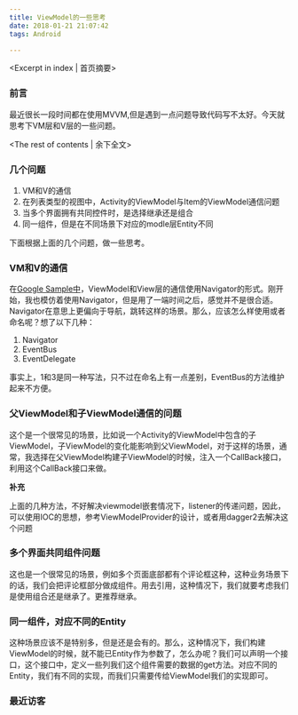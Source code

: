 ```yaml
---
title: ViewModel的一些思考
date: 2018-01-21 21:07:42
tags: Android

---
```

<Excerpt in index | 首页摘要>
### 前言

最近很长一段时间都在使用MVVM,但是遇到一点问题导致代码写不太好。今天就思考下VM层和V层的一些问题。

<!-- more -->
<The rest of contents | 余下全文>



### 几个问题

1. VM和V的通信
2. 在列表类型的视图中，Activity的ViewModel与Item的ViewModel通信问题
3. 当多个界面拥有共同控件时，是选择继承还是组合
4. 同一组件，但是在不同场景下对应的modle层Entity不同


下面根据上面的几个问题，做一些思考。

### VM和V的通信

在[Google Sample中](https://github.com/googlesamples/android-architecture)，ViewModel和View层的通信使用Navigator的形式。刚开始，我也模仿着使用Navigator，但是用了一端时间之后，感觉并不是很合适。Navigator在意思上更偏向于导航，跳转这样的场景。那么，应该怎么样使用或者命名呢？想了以下几种：

1. Navigator
2. EventBus
3. EventDelegate

事实上，1和3是同一种写法，只不过在命名上有一点差别，EventBus的方法维护起来不方便。




### 父ViewModel和子ViewModel通信的问题

这个是一个很常见的场景，比如说一个Activity的ViewModel中包含的子ViewModel，子ViewModel的变化能影响到父ViewModel，对于这样的场景，通常，我选择在父ViewModel构建子ViewModel的时候，注入一个CallBack接口，利用这个CallBack接口来做。

**补充**

上面的几种方法，不好解决viewmodel嵌套情况下，listener的传递问题，因此，可以使用IOC的思想，参考ViewModelProvider的设计，或者用dagger2去解决这个问题


### 多个界面共同组件问题

这也是一个很常见的场景，例如多个页面底部都有个评论框这种，这种业务场景下的话，我们会把评论框部分做成组件。用<include>去引用，这种情况下，我们就要考虑我们是使用组合还是继承了。更推荐继承。


### 同一组件，对应不同的Entity

这种场景应该不是特别多，但是还是会有的。那么，这种情况下，我们构建ViewModel的时候，就不能已Entity作为参数了，怎么办呢？我们可以声明一个接口，这个接口中，定义一些列我们这个组件需要的数据的get方法。对应不同的Entity，我们有不同的实现，而我们只需要传给ViewModel我们的实现即可。


### 最近访客
<ul class="ds-recent-visitors" data-num-items="46" data-avatar-size="40"></ul>